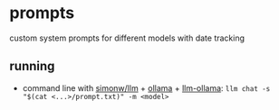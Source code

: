 # prompts

custom system prompts for different models with date tracking

## running

- command line with [simonw/llm](https://github.com/simonw/llm) + [ollama](https://github.com/ollama/ollama) + [llm-ollama](https://github.com/taketwo/llm-ollama): `llm chat -s "$(cat <...>/prompt.txt)" -m <model>`